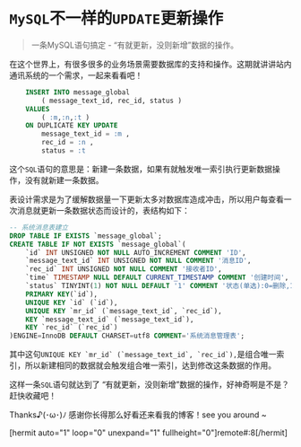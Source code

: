 # `MySQL`不一样的`UPDATE`更新操作  
> 一条MySQL语句搞定 - “有就更新，没则新增”数据的操作。  

在这个世界上，有很多很多的业务场景需要数据库的支持和操作。这期就讲讲站内通讯系统的一个需求，一起来看看吧！

```sql
	INSERT INTO message_global
		( message_text_id, rec_id, status )
	VALUES 
		( :m,:n,:t )
	ON DUPLICATE KEY UPDATE
		message_text_id = :m ,
		rec_id = :n ,
		status = :t
```

这个`SQL`语句的意思是：新建一条数据，如果有就触发唯一索引执行更新数据操作，没有就新建一条数据。

表设计需求是为了缓解数据量一下更新太多对数据库造成冲击，所以用户每查看一次消息就更新一条数据状态而设计的，表结构如下：

```sql
-- 系统消息表建立
DROP TABLE IF EXISTS `message_global`;
CREATE TABLE IF NOT EXISTS `message_global`(
    `id` INT UNSIGNED NOT NULL AUTO_INCREMENT COMMENT 'ID',
    `message_text_id` INT UNSIGNED NOT NULL COMMENT '消息ID',
    `rec_id` INT UNSIGNED NOT NULL COMMENT '接收者ID',
    `time` TIMESTAMP NULL DEFAULT CURRENT_TIMESTAMP COMMENT '创建时间',
    `status` TINYINT(1) NOT NULL DEFAULT '1' COMMENT '状态(单选):0=删除,1=未读,2=已读',
    PRIMARY KEY(`id`),
    UNIQUE KEY `id` (`id`),
    UNIQUE KEY `mr_id` (`message_text_id`, `rec_id`),
    KEY `message_text_id` (`message_text_id`),
    KEY `rec_id` (`rec_id`)
)ENGINE=InnoDB DEFAULT CHARSET=utf8 COMMENT='系统消息管理表';
```

其中这句```UNIQUE KEY `mr_id` (`message_text_id`, `rec_id`),```是组合唯一索引，所以新建相同的数据就会触发组合唯一索引，达到修改这条数据的作用。

这样一条`SQL`语句就达到了 “有就更新，没则新增”数据的操作，好神奇啊是不是？赶快收藏吧！

Thanks♪(･ω･)ﾉ 感谢你长得那么好看还来看我的博客！see you around ~

[hermit auto="1" loop="0" unexpand="1" fullheight="0"]remote#:8[/hermit]
